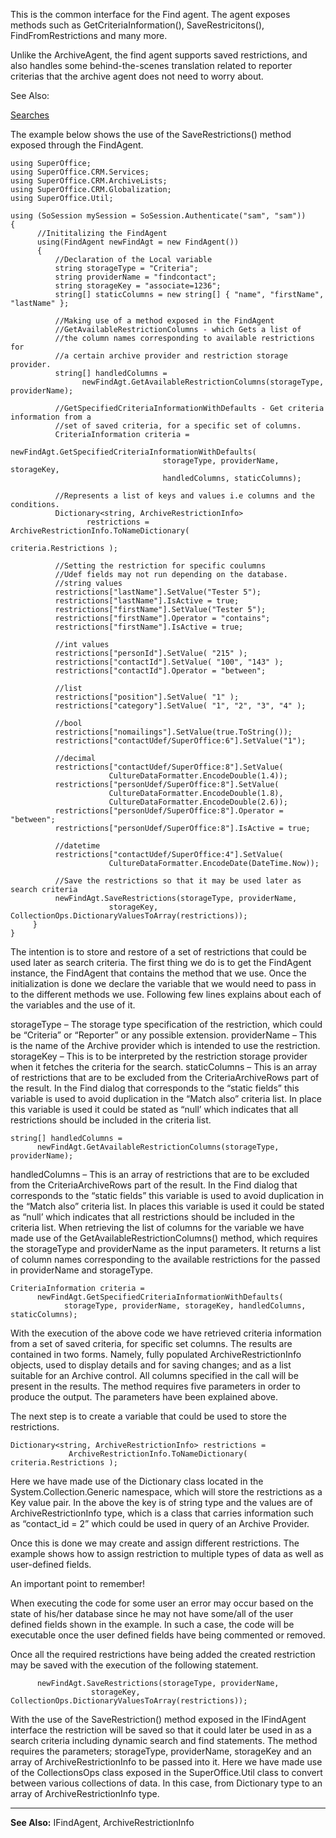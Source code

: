 <properties date="2016-06-24"
SortOrder="11"
/>

This is the common interface for the Find agent. The agent exposes methods such as GetCriteriaInformation(), SaveRestricitons(), FindFromRestrictions and many more.

Unlike the ArchiveAgent, the find agent supports saved restrictions, and also handles some behind-the-scenes translation related to reporter criterias that the archive agent does not need to worry about.

See Also:

[Searches](../Search%20Services/Search%20Services.md)

The example below shows the use of the SaveRestrictions() method exposed through the FindAgent.

```
using SuperOffice;
using SuperOffice.CRM.Services;
using SuperOffice.CRM.ArchiveLists;
using SuperOffice.CRM.Globalization;
using SuperOffice.Util;
 
using (SoSession mySession = SoSession.Authenticate("sam", "sam"))
{
      //Inititalizing the FindAgent
      using(FindAgent newFindAgt = new FindAgent())
      { 
          //Declaration of the Local variable
          string storageType = "Criteria";
          string providerName = "findcontact";
          string storageKey = "associate=1236";
          string[] staticColumns = new string[] { "name", "firstName", "lastName" };
     
          //Making use of a method exposed in the FindAgent
          //GetAvailableRestrictionColumns - which Gets a list of
          //the column names corresponding to available restrictions for
          //a certain archive provider and restriction storage provider.
          string[] handledColumns = 
                newFindAgt.GetAvailableRestrictionColumns(storageType, providerName);
     
          //GetSpecifiedCriteriaInformationWithDefaults - Get criteria information from a
          //set of saved criteria, for a specific set of columns.
          CriteriaInformation criteria = 
                newFindAgt.GetSpecifiedCriteriaInformationWithDefaults(
                                  storageType, providerName, storageKey, 
                                  handledColumns, staticColumns);
                       
          //Represents a list of keys and values i.e columns and the conditions.
          Dictionary<string, ArchiveRestrictionInfo> 
                 restrictions = ArchiveRestrictionInfo.ToNameDictionary( 
                                                          criteria.Restrictions );
     
          //Setting the restriction for specific coulumns
          //Udef fields may not run depending on the database.
          //string values
          restrictions["lastName"].SetValue("Tester 5");
          restrictions["lastName"].IsActive = true;
          restrictions["firstName"].SetValue("Tester 5");
          restrictions["firstName"].Operator = "contains";
          restrictions["firstName"].IsActive = true;
     
          //int values
          restrictions["personId"].SetValue( "215" );
          restrictions["contactId"].SetValue( "100", "143" );
          restrictions["contactId"].Operator = "between";
     
          //list
          restrictions["position"].SetValue( "1" );
          restrictions["category"].SetValue( "1", "2", "3", "4" );
     
          //bool
          restrictions["nomailings"].SetValue(true.ToString()); 
          restrictions["contactUdef/SuperOffice:6"].SetValue("1");
     
          //decimal
          restrictions["contactUdef/SuperOffice:8"].SetValue(
                      CultureDataFormatter.EncodeDouble(1.4));
          restrictions["personUdef/SuperOffice:8"].SetValue(
                      CultureDataFormatter.EncodeDouble(1.8), 
                      CultureDataFormatter.EncodeDouble(2.6));
          restrictions["personUdef/SuperOffice:8"].Operator = "between";
          restrictions["personUdef/SuperOffice:8"].IsActive = true;
     
          //datetime                
          restrictions["contactUdef/SuperOffice:4"].SetValue(
                      CultureDataFormatter.EncodeDate(DateTime.Now));
                       
          //Save the restrictions so that it may be used later as search criteria
          newFindAgt.SaveRestrictions(storageType, providerName, 
                      storageKey, CollectionOps.DictionaryValuesToArray(restrictions));
     }
}
```

 

The intention is to store and restore of  a set of restrictions that could be used later as search criteria. The first thing we do is to get the FindAgent instance, the FindAgent that contains the method that we use. Once the initialization is done we declare the variable that we would need to pass in to the different methods we use. Following few lines explains about each of the variables and the use of it.

storageType – The storage type specification of the restriction, which could be “Criteria” or “Reporter” or any possible extension.
providerName – This is the name of the Archive provider which is intended to use the restriction.
storageKey – This is to be interpreted by the restriction storage provider when it fetches the criteria for the search.
staticColumns – This is an array of restrictions that are to be excluded from the CriteriaArchiveRows part of the result. In the Find dialog that corresponds to the “static fields” this variable is used to avoid duplication in the “Match also” criteria list. In place this variable is used it could be stated as “null’ which indicates that all restrictions should be included in the criteria list.
```
string[] handledColumns = 
      newFindAgt.GetAvailableRestrictionColumns(storageType, providerName);
```

handledColumns – This is an array of restrictions that are to be excluded from the CriteriaArchiveRows part of the result. In the Find dialog that corresponds to the “static fields” this variable is used to avoid duplication in the “Match also” criteria list. In places this variable is used it could be stated as “null’ which indicates that all restrictions should be included in the criteria list. When retrieving the list of columns for the variable we have made use of the GetAvailableRestrictionColumns() method, which requires the storageType and providerName as the input parameters. It returns a list of column names corresponding to the available restrictions for the passed in providerName and storageType.
```
CriteriaInformation criteria = 
      newFindAgt.GetSpecifiedCriteriaInformationWithDefaults(
            storageType, providerName, storageKey, handledColumns, staticColumns);
```

With the execution of the above code we have retrieved criteria information from a set of saved criteria, for specific set columns. The results are contained in two forms. Namely,  fully populated ArchiveRestrictionInfo objects, used to display details and for saving changes; and as a list suitable for an Archive control. All columns specified in the call will be present in the results. The method requires five parameters in order to produce the output. The parameters have been explained above.

The next step is to create a variable that could be used to store the restrictions.

```
Dictionary<string, ArchiveRestrictionInfo> restrictions = 
             ArchiveRestrictionInfo.ToNameDictionary( criteria.Restrictions );
```

 

Here we have made use of the Dictionary class located in the System.Collection.Generic namespace, which will store the restrictions as a Key value pair. In the above the key is of string type and the values are of ArchiveRestrictionInfo type, which is a class that carries information such as “contact\_id = 2” which could be used in query of an Archive Provider.

Once this is done we may create and assign different restrictions. The example shows how to assign restriction to multiple types of data as well as user-defined fields.

An important point to remember!

When executing the code for some user an error may occur based on the state of his/her database since he may not have some/all of the user defined fields shown in the example. In such a case, the code will be executable once the user defined fields have being commented or removed.

Once all the required restrictions have being added the created restriction may be saved with the execution of the following statement.

```
      newFindAgt.SaveRestrictions(storageType, providerName, 
                  storageKey, CollectionOps.DictionaryValuesToArray(restrictions));
```

 

With the use of the SaveRestriction() method exposed in the IFindAgent interface the restriction will be saved so that it could later be used in as a search criteria including dynamic search and find statements. The method requires the parameters; storageType, providerName, storageKey and an array of ArchiveRestrictionInfo to be passed into it. Here we have made use of the CollectionsOps class exposed in the SuperOffice.Util class to convert between various collections of data. In this case, from Dictionary type to an array of ArchiveRestrictionInfo type.

 

------------------------------------------------------------------------

**See Also:** IFindAgent, ArchiveRestrictionInfo

